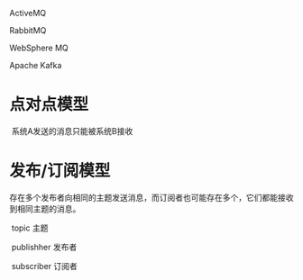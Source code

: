 ActiveMQ

RabbitMQ

WebSphere MQ

Apache Kafka

# 点对点模型

​		系统A发送的消息只能被系统B接收

# 发布/订阅模型

​		存在多个发布者向相同的主题发送消息，而订阅者也可能存在多个，它们都能接收到相同主题的消息。

​		topic 主题

​		publishher 发布者

​		subscriber 订阅者